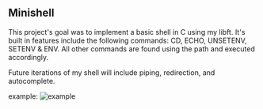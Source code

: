 ## Minishell

This project's goal was to implement a basic shell in C using my libft.
It's built in features include the following commands: CD, ECHO, UNSETENV,
SETENV & ENV. All other commands are found using the path and executed accordingly.

Future iterations of my shell will include piping, redirection, and autocomplete.

example:
![example](https://github.com/Dauie/minishell/master/msss.png)